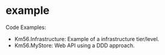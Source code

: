# example
Code Examples:

* Km56.Infrastructure: Example of a infrastructure tier/level.
* Km56.MyStore: Web API using a DDD approach.
